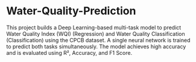 # Water-Quality-Prediction
This project builds a Deep Learning-based multi-task model to predict Water Quality Index (WQI) (Regression) and Water Quality Classification (Classification) using the CPCB dataset. A single neural network is trained to predict both tasks simultaneously. The model achieves high accuracy and is evaluated using R², Accuracy, and F1 Score.
